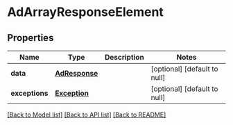 # AdArrayResponseElement

## Properties
Name | Type | Description | Notes
------------ | ------------- | ------------- | -------------
**data** | [**AdResponse**](AdResponse.md) |  | [optional] [default to null]
**exceptions** | [**Exception**](Exception.md) |  | [optional] [default to null]

[[Back to Model list]](../README.md#documentation-for-models) [[Back to API list]](../README.md#documentation-for-api-endpoints) [[Back to README]](../README.md)


